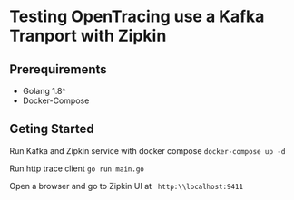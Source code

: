 # Testing OpenTracing use a Kafka Tranport with Zipkin

## Prerequirements

* Golang 1.8^
* Docker-Compose

## Geting Started

Run Kafka and Zipkin service with docker compose
`docker-compose up -d`

Run http trace client
`go run main.go`

Open a browser and go to Zipkin UI at ` http:\\localhost:9411`
 

